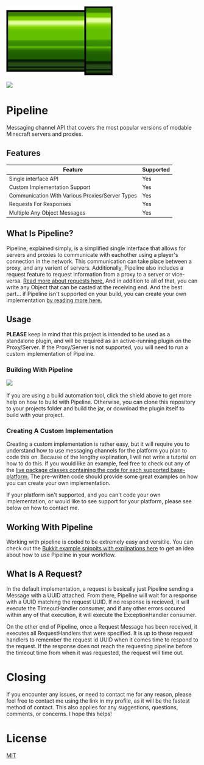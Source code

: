 
![Pipeline](https://github.com/WesternPine/Pipeline/raw/master/src/main/resources/pipeline.jpg?raw=true)

[![](https://jitpack.io/v/WesternPine/Pipeline.jpg)](https://jitpack.io/#WesternPine/Pipeline)

# Pipeline

Messaging channel API that covers the most popular versions of modable Minecraft servers and proxies.

## Features

| Feature | Supported |
|---------|-----------|
| Single interface API | Yes |
| Custom Implementation Support | Yes |
| Communication With Various Proxies/Server Types | Yes |
| Requests For Responses | Yes |
| Multiple Any Object Messages | Yes |


## What Is Pipeline?

Pipeline, explained simply, is a simplified single interface that allows for servers and proxies to communicate with eachother using a player's connection in the network. This communication can take place between a proxy, and any varient of servers. Additionally, Pipeline also includes a request feature to request information from a proxy to a server or vice-versa. [Read more about requests here.](#What-Is-A-Request?) And in addition to all of that, you can write any Object that can be casted at the receiving end. And the best part... if Pipeline isn't supported on your build, you can create your own implementation [by reading more here.](#Creating-A-Custom-Implementation)

## Usage

**PLEASE** keep in mind that this project is intended to be used as a standalone plugin, and will be required as an active-running plugin on the Proxy/Server. If the Proxy/Server is not supported, you will need to run a custom implementation of Pipeline.

### Building With Pipeline

[![](https://jitpack.io/v/WesternPine/Pipeline.svg)](https://jitpack.io/#WesternPine/Pipeline)

If you are using a build automation tool, click the shield above to get more help on how to build with Pipeline. Otherwise, you can clone this repository to your projects folder and build the jar, or download the plugin itself to build with your project.

### Creating A Custom Implementation

Creating a custom implementation is rather easy, but it will require you to understand how to use messaging channels for the platform you plan to code this on. Because of the lengthy explination, I will not write a tutorial on how to do this. If you would like an example, feel free to check out any of the [live package classes containing the code for each supported base-platform.](https://github.com/WesternPine/Pipeline/tree/master/src/main/java/dev/westernpine/pipeline/live) The pre-written code should provide some great examples on how you can create your own implementation.

If your platform isn't supported, and you can't code your own implementation, or would like to see support for your platform, please see below on how to contact me.

## Working With Pipeline

Working with pipeline is coded to be extremely easy and versitile. You can check out the [Bukkit example snippits with explinations here](https://github.com/WesternPine/Pipeline/blob/master/src/main/java/dev/westernpine/pipeline/examples/UsageExample.md) to get an idea about how to use Pipeline in your workflow.

## What Is A Request?

In the default implementation, a request is basically just Pipeline sending a Message with a UUID attached. From there, Pipeline will wait for a response with a UUID matching the request UUID. If no response is recieved, it will execute the TimeoutHandler consumer, and if any other errors occured within any of that execution, it will execute the ExceptionHandler consumer.

On the other end of Pipeline, once a Request Message has been received, it executes all RequestHandlers that were specified. It is up to these request handlers to remember the request id UUID when it comes time to respond to the request. If the response does not reach the requesting pipeline before the timeout time from when it was requested, the request will time out.

# Closing

If you encounter any issues, or need to contact me for any reason, please feel free to contact me using the link in my profile, as it will be the fastest method of contact. This also applies for any suggestions, questions, comments, or concerns. I hope this helps!

# License

[MIT](https://choosealicense.com/)
